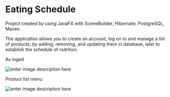 Eating Schedule
===============

Project created by using JavaFX with SceneBuilder, Hibernate, PostgreSQL, Maven.

The application allows you to create an account, log on to and manage a list of products, by adding, removing, and updating them in database, later to establish the schedule of nutrition.

As loged

![enter image description here](https://zapodaj.net/images/bbea335042e6a.png)

Product list menu

![enter image description here](https://zapodaj.net/images/82975534e7d17.png)
